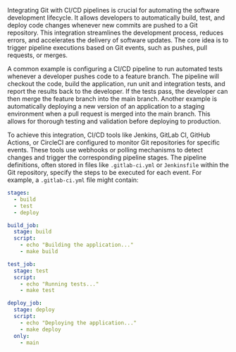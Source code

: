 Integrating Git with CI/CD pipelines is crucial for automating the software development lifecycle. It allows developers to automatically build, test, and deploy code changes whenever new commits are pushed to a Git repository. This integration streamlines the development process, reduces errors, and accelerates the delivery of software updates. The core idea is to trigger pipeline executions based on Git events, such as pushes, pull requests, or merges.

A common example is configuring a CI/CD pipeline to run automated tests whenever a developer pushes code to a feature branch. The pipeline will checkout the code, build the application, run unit and integration tests, and report the results back to the developer. If the tests pass, the developer can then merge the feature branch into the main branch. Another example is automatically deploying a new version of an application to a staging environment when a pull request is merged into the main branch. This allows for thorough testing and validation before deploying to production.

To achieve this integration, CI/CD tools like Jenkins, GitLab CI, GitHub Actions, or CircleCI are configured to monitor Git repositories for specific events. These tools use webhooks or polling mechanisms to detect changes and trigger the corresponding pipeline stages. The pipeline definitions, often stored in files like `.gitlab-ci.yml` or `Jenkinsfile` within the Git repository, specify the steps to be executed for each event. For example, a `.gitlab-ci.yml` file might contain:

```yaml
stages:
  - build
  - test
  - deploy

build_job:
  stage: build
  script:
    - echo "Building the application..."
    - make build

test_job:
  stage: test
  script:
    - echo "Running tests..."
    - make test

deploy_job:
  stage: deploy
  script:
    - echo "Deploying the application..."
    - make deploy
  only:
    - main
```